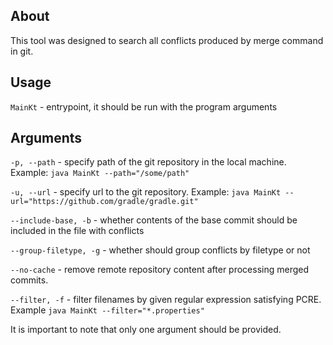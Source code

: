 ## About

This tool was designed to search all conflicts produced by merge command in git.

## Usage

`MainKt` - entrypoint, it should be run with the program arguments

## Arguments
`-p, --path` - specify path of the git repository in the local machine. Example: `java MainKt --path="/some/path"`

`-u, --url` - specify url to the git repository. Example: `java MainKt --url="https://github.com/gradle/gradle.git"`

`--include-base, -b` - whether contents of the base commit should be included in the file with conflicts

`--group-filetype, -g` - whether should group conflicts by filetype or not

`--no-cache` - remove remote repository content after processing merged commits.

`--filter, -f` - filter filenames by given regular expression satisfying PCRE. Example `java MainKt --filter="*.properties"`

It is important to note that only one argument should be provided. 